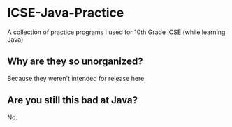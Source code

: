 # ICSE-Java-Practice
A collection of practice programs I used for 10th Grade ICSE (while learning Java)
## Why are they so unorganized?
Because they weren't intended for release here. 
## Are you still this bad at Java?
No.
